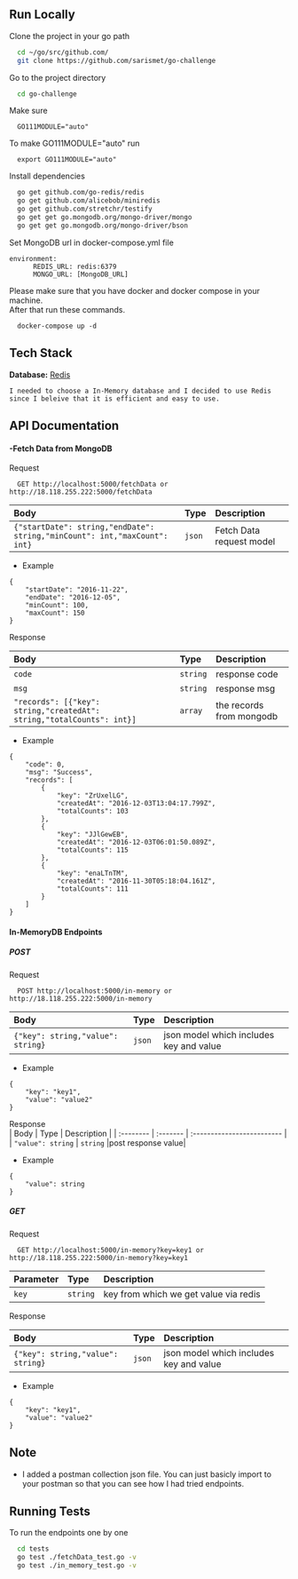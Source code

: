 ## Run Locally

Clone the project in your go path

```bash
  cd ~/go/src/github.com/
  git clone https://github.com/sarismet/go-challenge
```

Go to the project directory

```bash
  cd go-challenge
```
Make sure 

```
  GO111MODULE="auto"
```
To make GO111MODULE="auto" run

```
  export GO111MODULE="auto"
```

Install dependencies

```bash
  go get github.com/go-redis/redis
  go get github.com/alicebob/miniredis
  go get github.com/stretchr/testify
  go get get go.mongodb.org/mongo-driver/mongo
  go get get go.mongodb.org/mongo-driver/bson
```

Set MongoDB url in docker-compose.yml file

```
environment:
      REDIS_URL: redis:6379
      MONGO_URL: [MongoDB_URL]
```

Please make sure that you have docker and docker compose in your machine.  
After that run these commands.
```
  docker-compose up -d
```

## Tech Stack

**Database:** [Redis](https://redis.io/)
```
I needed to choose a In-Memory database and I decided to use Redis since I beleive that it is efficient and easy to use.
```

## API Documentation

#### -Fetch Data from MongoDB

Request  

```http
  GET http://localhost:5000/fetchData or http://18.118.255.222:5000/fetchData
```

| Body | Type     | Description                |
| :-------- | :------- | :------------------------- |
| `{"startDate": string,"endDate": string,"minCount": int,"maxCount": int}` | `json` | Fetch Data request model|

- Example
```
{
    "startDate": "2016-11-22",
    "endDate": "2016-12-05",
    "minCount": 100,
    "maxCount": 150
}
```
Response  

| Body | Type     | Description                |
| :-------- | :------- | :------------------------- |
| `code` | `string` | response code|
| `msg` | `string` | response msg|
| `"records": [{"key": string,"createdAt": string,"totalCounts": int}]` | `array` | the records from mongodb|

- Example
```
{
    "code": 0,
    "msg": "Success",
    "records": [
        {
            "key": "ZrUxelLG",
            "createdAt": "2016-12-03T13:04:17.799Z",
            "totalCounts": 103
        },
        {
            "key": "JJlGewEB",
            "createdAt": "2016-12-03T06:01:50.089Z",
            "totalCounts": 115
        },
        {
            "key": "enaLTnTM",
            "createdAt": "2016-11-30T05:18:04.161Z",
            "totalCounts": 111
        }
    ]
}
```

#### In-MemoryDB Endpoints

##### POST

Request  

```http
  POST http://localhost:5000/in-memory or http://18.118.255.222:5000/in-memory
```

| Body | Type     | Description                |
| :-------- | :------- | :------------------------- |
| `{"key": string,"value": string}` | `json` | json model which includes key and value|

- Example
```
{
    "key": "key1",
    "value": "value2"
}
```

Response  
| Body | Type     | Description                |
| :-------- | :------- | :------------------------- |
| `"value": string` | `string` |post response value|

- Example
```
{
    "value": string
}
```

##### GET

Request  

```http
  GET http://localhost:5000/in-memory?key=key1 or http://18.118.255.222:5000/in-memory?key=key1
```

| Parameter | Type     | Description                |
| :-------- | :------- | :------------------------- |
| `key` | `string` | key from which we get value via redis|

Response  

| Body | Type     | Description                |
| :-------- | :------- | :------------------------- |
| `{"key": string,"value": string}` | `json` | json model which includes key and value|

- Example
```
{
    "key": "key1",
    "value": "value2"
}
```
## Note
- I added a postman collection json file. You can just basicly import to your postman so that you can see how I had tried endpoints.

## Running Tests

To run the endpoints one by one
```bash
  cd tests
  go test ./fetchData_test.go -v
  go test ./in_memory_test.go -v
```


